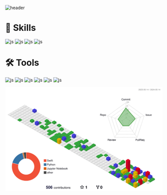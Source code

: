 ![header](https://capsule-render.vercel.app/api?type=wave&color=auto&height=300&section=header&text=Welcome%20Github&fontSize=70)


# 🚀 Skills

![js](https://img.shields.io/badge/Python-14354C?style=for-the-badge&logo=python&logoColor=white) ![js](https://img.shields.io/badge/C-00599C?style=for-the-badge&logo=c&logoColor=white) ![js](https://img.shields.io/badge/Swift-FA7343?style=for-the-badge&logo=swift&logoColor=white) ![js](https://img.shields.io/badge/ReactiveX-B7178C?style=for-the-badge&logo=ReactiveX&logoColor=white)

# 🛠️ Tools

![js](https://img.shields.io/badge/Xcode-007ACC?style=for-the-badge&logo=Xcode&logoColor=white) ![js](https://img.shields.io/badge/Figma-F24E1E?style=for-the-badge&logo=figma&logoColor=white) ![js](https://img.shields.io/badge/GitHub-100000?style=for-the-badge&logo=github&logoColor=white) ![js](https://img.shields.io/badge/Notion-000000?style=for-the-badge&logo=notion&logoColor=white) ![js](https://img.shields.io/badge/Discord-7289DA?style=for-the-badge&logo=discord&logoColor=white) ![js](https://img.shields.io/badge/GIT-E44C30?style=for-the-badge&logo=git&logoColor=white)


![](./profile-3d-contrib/profile-gitblock.svg)
